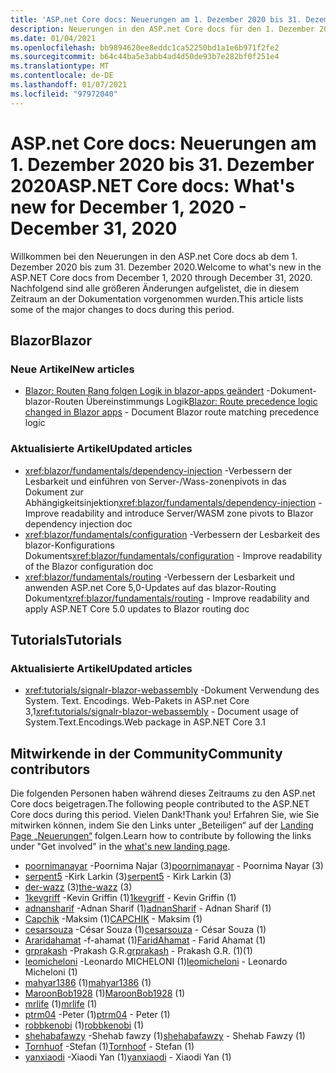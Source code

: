 ```yaml
---
title: 'ASP.net Core docs: Neuerungen am 1. Dezember 2020 bis 31. Dezember 2020'
description: Neuerungen in den ASP.net Core docs für den 1. Dezember 2020 bis 31. Dezember 2020.
ms.date: 01/04/2021
ms.openlocfilehash: bb9894620ee8eddc1ca52250bd1a1e6b971f2fe2
ms.sourcegitcommit: b64c44ba5e3abb4ad4d50de93b7e282bf0f251e4
ms.translationtype: MT
ms.contentlocale: de-DE
ms.lasthandoff: 01/07/2021
ms.locfileid: "97972040"
---
```

# <a name="aspnet-core-docs-whats-new-for-december-1-2020---december-31-2020"></a><span data-ttu-id="b6583-103">ASP.net Core docs: Neuerungen am 1. Dezember 2020 bis 31. Dezember 2020</span><span class="sxs-lookup"><span data-stu-id="b6583-103">ASP.NET Core docs: What's new for December 1, 2020 - December 31, 2020</span></span>

<span data-ttu-id="b6583-104">Willkommen bei den Neuerungen in den ASP.net Core docs ab dem 1. Dezember 2020 bis zum 31. Dezember 2020.</span><span class="sxs-lookup"><span data-stu-id="b6583-104">Welcome to what's new in the ASP.NET Core docs from December 1, 2020 through December 31, 2020.</span></span> <span data-ttu-id="b6583-105">Nachfolgend sind alle größeren Änderungen aufgelistet, die in diesem Zeitraum an der Dokumentation vorgenommen wurden.</span><span class="sxs-lookup"><span data-stu-id="b6583-105">This article lists some of the major changes to docs during this period.</span></span>

## <a name="blazor"></a><span data-ttu-id="b6583-106">Blazor</span><span class="sxs-lookup"><span data-stu-id="b6583-106">Blazor</span></span>

### <a name="new-articles"></a><span data-ttu-id="b6583-107">Neue Artikel</span><span class="sxs-lookup"><span data-stu-id="b6583-107">New articles</span></span>

- <span data-ttu-id="b6583-108">[Blazor: Routen Rang folgen Logik in blazor-apps geändert](/dotnet/core/compatibility/aspnet-core/5.0/blazor-routing-logic-changed) -Dokument-blazor-Routen Übereinstimmungs Logik</span><span class="sxs-lookup"><span data-stu-id="b6583-108">[Blazor: Route precedence logic changed in Blazor apps](/dotnet/core/compatibility/aspnet-core/5.0/blazor-routing-logic-changed) - Document Blazor route matching precedence logic</span></span>

### <a name="updated-articles"></a><span data-ttu-id="b6583-109">Aktualisierte Artikel</span><span class="sxs-lookup"><span data-stu-id="b6583-109">Updated articles</span></span>

- <span data-ttu-id="b6583-110"><xref:blazor/fundamentals/dependency-injection> -Verbessern der Lesbarkeit und einführen von Server-/Wass-zonenpivots in das Dokument zur Abhängigkeitsinjektion</span><span class="sxs-lookup"><span data-stu-id="b6583-110"><xref:blazor/fundamentals/dependency-injection> - Improve readability and introduce Server/WASM zone pivots to Blazor dependency injection doc</span></span>
- <span data-ttu-id="b6583-111"><xref:blazor/fundamentals/configuration> -Verbessern der Lesbarkeit des blazor-Konfigurations Dokuments</span><span class="sxs-lookup"><span data-stu-id="b6583-111"><xref:blazor/fundamentals/configuration> - Improve readability of the Blazor configuration doc</span></span>
- <span data-ttu-id="b6583-112"><xref:blazor/fundamentals/routing> -Verbessern der Lesbarkeit und anwenden ASP.net Core 5,0-Updates auf das blazor-Routing Dokument</span><span class="sxs-lookup"><span data-stu-id="b6583-112"><xref:blazor/fundamentals/routing> - Improve readability and apply ASP.NET Core 5.0 updates to Blazor routing doc</span></span>

## <a name="tutorials"></a><span data-ttu-id="b6583-113">Tutorials</span><span class="sxs-lookup"><span data-stu-id="b6583-113">Tutorials</span></span>

### <a name="updated-articles"></a><span data-ttu-id="b6583-114">Aktualisierte Artikel</span><span class="sxs-lookup"><span data-stu-id="b6583-114">Updated articles</span></span>

- <span data-ttu-id="b6583-115"><xref:tutorials/signalr-blazor-webassembly> -Dokument Verwendung des System. Text. Encodings. Web-Pakets in ASP.net Core 3,1</span><span class="sxs-lookup"><span data-stu-id="b6583-115"><xref:tutorials/signalr-blazor-webassembly> - Document usage of System.Text.Encodings.Web package in ASP.NET Core 3.1</span></span>

## <a name="community-contributors"></a><span data-ttu-id="b6583-116">Mitwirkende in der Community</span><span class="sxs-lookup"><span data-stu-id="b6583-116">Community contributors</span></span>

<span data-ttu-id="b6583-117">Die folgenden Personen haben während dieses Zeitraums zu den ASP.net Core docs beigetragen.</span><span class="sxs-lookup"><span data-stu-id="b6583-117">The following people contributed to the ASP.NET Core docs during this period.</span></span> <span data-ttu-id="b6583-118">Vielen Dank!</span><span class="sxs-lookup"><span data-stu-id="b6583-118">Thank you!</span></span> <span data-ttu-id="b6583-119">Erfahren Sie, wie Sie mitwirken können, indem Sie den Links unter „Beteiligen“ auf der [Landing Page „Neuerungen“](index.yml) folgen.</span><span class="sxs-lookup"><span data-stu-id="b6583-119">Learn how to contribute by following the links under "Get involved" in the [what's new landing page](index.yml).</span></span>

- <span data-ttu-id="b6583-120">[poornimanayar](https://github.com/poornimanayar) -Poornima Najar (3)</span><span class="sxs-lookup"><span data-stu-id="b6583-120">[poornimanayar](https://github.com/poornimanayar) - Poornima Nayar (3)</span></span>
- <span data-ttu-id="b6583-121">[serpent5](https://github.com/serpent5) -Kirk Larkin (3)</span><span class="sxs-lookup"><span data-stu-id="b6583-121">[serpent5](https://github.com/serpent5) - Kirk Larkin (3)</span></span>
- <span data-ttu-id="b6583-122">[der-wazz](https://github.com/the-wazz) (3)</span><span class="sxs-lookup"><span data-stu-id="b6583-122">[the-wazz](https://github.com/the-wazz) (3)</span></span>
- <span data-ttu-id="b6583-123">[1kevgriff](https://github.com/1kevgriff) -Kevin Griffin (1)</span><span class="sxs-lookup"><span data-stu-id="b6583-123">[1kevgriff](https://github.com/1kevgriff) - Kevin Griffin (1)</span></span>
- <span data-ttu-id="b6583-124">[adnansharif](https://github.com/adnanSharif) -Adnan Sharif (1)</span><span class="sxs-lookup"><span data-stu-id="b6583-124">[adnanSharif](https://github.com/adnanSharif) - Adnan Sharif (1)</span></span>
- <span data-ttu-id="b6583-125">[Capchik](https://github.com/CAPCHIK) -Maksim (1)</span><span class="sxs-lookup"><span data-stu-id="b6583-125">[CAPCHIK](https://github.com/CAPCHIK) - Maksim (1)</span></span>
- <span data-ttu-id="b6583-126">[cesarsouza](https://github.com/cesarsouza) -César Souza (1)</span><span class="sxs-lookup"><span data-stu-id="b6583-126">[cesarsouza](https://github.com/cesarsouza) - César Souza (1)</span></span>
- <span data-ttu-id="b6583-127">[Araridahamat](https://github.com/FaridAhamat) -f-ahamat (1)</span><span class="sxs-lookup"><span data-stu-id="b6583-127">[FaridAhamat](https://github.com/FaridAhamat) - Farid Ahamat (1)</span></span>
- <span data-ttu-id="b6583-128">[grprakash](https://github.com/grprakash) -Prakash G.R.</span><span class="sxs-lookup"><span data-stu-id="b6583-128">[grprakash](https://github.com/grprakash) - Prakash G.R.</span></span> <span data-ttu-id="b6583-129">(1)</span><span class="sxs-lookup"><span data-stu-id="b6583-129">(1)</span></span>
- <span data-ttu-id="b6583-130">[leomicheloni](https://github.com/leomicheloni) -Leonardo MICHELONI (1)</span><span class="sxs-lookup"><span data-stu-id="b6583-130">[leomicheloni](https://github.com/leomicheloni) - Leonardo Micheloni (1)</span></span>
- <span data-ttu-id="b6583-131">[mahyar1386](https://github.com/mahyar1386) (1)</span><span class="sxs-lookup"><span data-stu-id="b6583-131">[mahyar1386](https://github.com/mahyar1386) (1)</span></span>
- <span data-ttu-id="b6583-132">[MaroonBob1928](https://github.com/MaroonBob1928) (1)</span><span class="sxs-lookup"><span data-stu-id="b6583-132">[MaroonBob1928](https://github.com/MaroonBob1928) (1)</span></span>
- <span data-ttu-id="b6583-133">[mrlife](https://github.com/mrlife) (1)</span><span class="sxs-lookup"><span data-stu-id="b6583-133">[mrlife](https://github.com/mrlife) (1)</span></span>
- <span data-ttu-id="b6583-134">[ptrm04](https://github.com/ptrm04) -Peter (1)</span><span class="sxs-lookup"><span data-stu-id="b6583-134">[ptrm04](https://github.com/ptrm04) - Peter (1)</span></span>
- <span data-ttu-id="b6583-135">[robbkenobi](https://github.com/robbkenobi) (1)</span><span class="sxs-lookup"><span data-stu-id="b6583-135">[robbkenobi](https://github.com/robbkenobi) (1)</span></span>
- <span data-ttu-id="b6583-136">[shehabafawzy](https://github.com/shehabafawzy) -Shehab fawzy (1)</span><span class="sxs-lookup"><span data-stu-id="b6583-136">[shehabafawzy](https://github.com/shehabafawzy) - Shehab Fawzy (1)</span></span>
- <span data-ttu-id="b6583-137">[Tornhuof](https://github.com/Tornhoof) -Stefan (1)</span><span class="sxs-lookup"><span data-stu-id="b6583-137">[Tornhoof](https://github.com/Tornhoof) - Stefan (1)</span></span>
- <span data-ttu-id="b6583-138">[yanxiaodi](https://github.com/yanxiaodi) -Xiaodi Yan (1)</span><span class="sxs-lookup"><span data-stu-id="b6583-138">[yanxiaodi](https://github.com/yanxiaodi) - Xiaodi Yan (1)</span></span>
